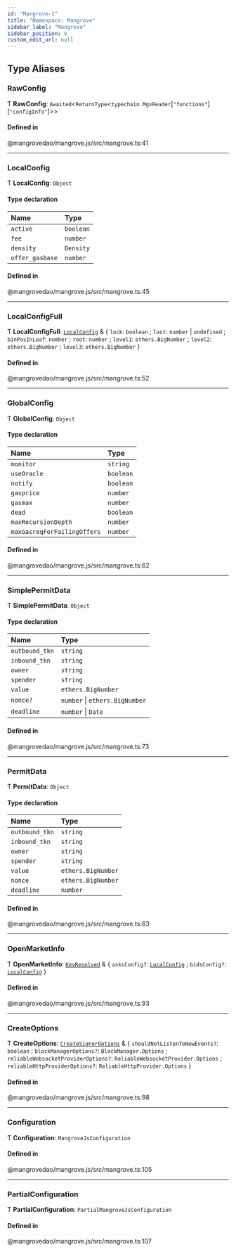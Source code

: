 ```yaml
---
id: "Mangrove-1"
title: "Namespace: Mangrove"
sidebar_label: "Mangrove"
sidebar_position: 0
custom_edit_url: null
---
```


## Type Aliases

### <a id="rawconfig" name="rawconfig"></a> RawConfig

Ƭ **RawConfig**: `Awaited`<`ReturnType`<`typechain.MgvReader`[``"functions"``][``"configInfo"``]\>\>

#### Defined in

@mangrovedao/mangrove.js/src/mangrove.ts:41

___

### <a id="localconfig" name="localconfig"></a> LocalConfig

Ƭ **LocalConfig**: `Object`

#### Type declaration

| Name | Type |
| :------ | :------ |
| `active` | `boolean` |
| `fee` | `number` |
| `density` | `Density` |
| `offer_gasbase` | `number` |

#### Defined in

@mangrovedao/mangrove.js/src/mangrove.ts:45

___

### <a id="localconfigfull" name="localconfigfull"></a> LocalConfigFull

Ƭ **LocalConfigFull**: [`LocalConfig`](Mangrove-1.md#localconfig) & \{ `lock`: `boolean` ; `last`: `number` \| `undefined` ; `binPosInLeaf`: `number` ; `root`: `number` ; `level1`: `ethers.BigNumber` ; `level2`: `ethers.BigNumber` ; `level3`: `ethers.BigNumber`  }

#### Defined in

@mangrovedao/mangrove.js/src/mangrove.ts:52

___

### <a id="globalconfig" name="globalconfig"></a> GlobalConfig

Ƭ **GlobalConfig**: `Object`

#### Type declaration

| Name | Type |
| :------ | :------ |
| `monitor` | `string` |
| `useOracle` | `boolean` |
| `notify` | `boolean` |
| `gasprice` | `number` |
| `gasmax` | `number` |
| `dead` | `boolean` |
| `maxRecursionDepth` | `number` |
| `maxGasreqForFailingOffers` | `number` |

#### Defined in

@mangrovedao/mangrove.js/src/mangrove.ts:62

___

### <a id="simplepermitdata" name="simplepermitdata"></a> SimplePermitData

Ƭ **SimplePermitData**: `Object`

#### Type declaration

| Name | Type |
| :------ | :------ |
| `outbound_tkn` | `string` |
| `inbound_tkn` | `string` |
| `owner` | `string` |
| `spender` | `string` |
| `value` | `ethers.BigNumber` |
| `nonce?` | `number` \| `ethers.BigNumber` |
| `deadline` | `number` \| `Date` |

#### Defined in

@mangrovedao/mangrove.js/src/mangrove.ts:73

___

### <a id="permitdata" name="permitdata"></a> PermitData

Ƭ **PermitData**: `Object`

#### Type declaration

| Name | Type |
| :------ | :------ |
| `outbound_tkn` | `string` |
| `inbound_tkn` | `string` |
| `owner` | `string` |
| `spender` | `string` |
| `value` | `ethers.BigNumber` |
| `nonce` | `ethers.BigNumber` |
| `deadline` | `number` |

#### Defined in

@mangrovedao/mangrove.js/src/mangrove.ts:83

___

### <a id="openmarketinfo" name="openmarketinfo"></a> OpenMarketInfo

Ƭ **OpenMarketInfo**: [`KeyResolved`](Market-1.md#keyresolved) & \{ `asksConfig?`: [`LocalConfig`](Mangrove-1.md#localconfig) ; `bidsConfig?`: [`LocalConfig`](Mangrove-1.md#localconfig)  }

#### Defined in

@mangrovedao/mangrove.js/src/mangrove.ts:93

___

### <a id="createoptions" name="createoptions"></a> CreateOptions

Ƭ **CreateOptions**: [`CreateSignerOptions`](../interfaces/eth.CreateSignerOptions.md) & \{ `shouldNotListenToNewEvents?`: `boolean` ; `blockManagerOptions?`: `BlockManager.Options` ; `reliableWebsocketProviderOptions?`: `ReliableWebsocketProvider.Options` ; `reliableHttpProviderOptions?`: `ReliableHttpProvider.Options`  }

#### Defined in

@mangrovedao/mangrove.js/src/mangrove.ts:98

___

### <a id="configuration" name="configuration"></a> Configuration

Ƭ **Configuration**: `MangroveJsConfiguration`

#### Defined in

@mangrovedao/mangrove.js/src/mangrove.ts:105

___

### <a id="partialconfiguration" name="partialconfiguration"></a> PartialConfiguration

Ƭ **PartialConfiguration**: `PartialMangroveJsConfiguration`

#### Defined in

@mangrovedao/mangrove.js/src/mangrove.ts:107
